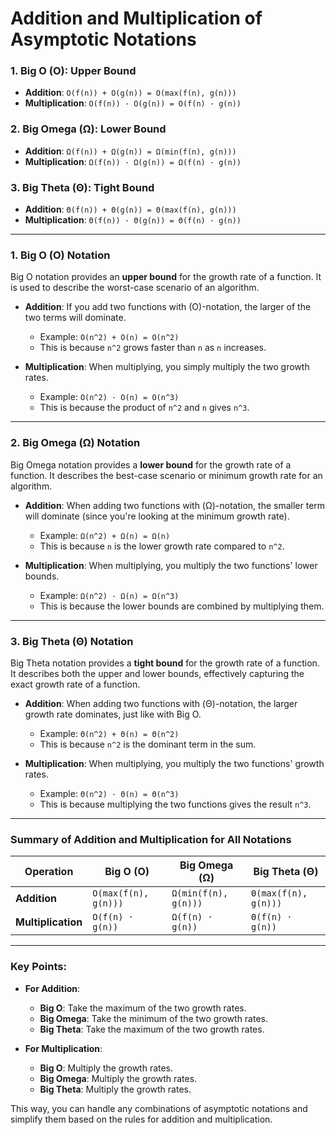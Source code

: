 # Addition and Multiplication of Asymptotic Notations

### 1. **Big O (O)**: Upper Bound
- **Addition**: `O(f(n)) + O(g(n)) = O(max(f(n), g(n)))`
- **Multiplication**: `O(f(n)) · O(g(n)) = O(f(n) · g(n))`

### 2. **Big Omega (Ω)**: Lower Bound
- **Addition**: `Ω(f(n)) + Ω(g(n)) = Ω(min(f(n), g(n)))`
- **Multiplication**: `Ω(f(n)) · Ω(g(n)) = Ω(f(n) · g(n))`

### 3. **Big Theta (Θ)**: Tight Bound
- **Addition**: `Θ(f(n)) + Θ(g(n)) = Θ(max(f(n), g(n)))`
- **Multiplication**: `Θ(f(n)) · Θ(g(n)) = Θ(f(n) · g(n))`

---

### 1. **Big O (O) Notation**

Big O notation provides an **upper bound** for the growth rate of a function. It is used to describe the worst-case scenario of an algorithm.

- **Addition**: If you add two functions with (O)-notation, the larger of the two terms will dominate.
  - Example: `O(n^2) + O(n) = O(n^2)`
  - This is because `n^2` grows faster than `n` as `n` increases.

- **Multiplication**: When multiplying, you simply multiply the two growth rates.
  - Example: `O(n^2) · O(n) = O(n^3)`
  - This is because the product of `n^2` and `n` gives `n^3`.

---

### 2. **Big Omega (Ω) Notation**

Big Omega notation provides a **lower bound** for the growth rate of a function. It describes the best-case scenario or minimum growth rate for an algorithm.

- **Addition**: When adding two functions with (Ω)-notation, the smaller term will dominate (since you're looking at the minimum growth rate).
  - Example: `Ω(n^2) + Ω(n) = Ω(n)`
  - This is because `n` is the lower growth rate compared to `n^2`.

- **Multiplication**: When multiplying, you multiply the two functions' lower bounds.
  - Example: `Ω(n^2) · Ω(n) = Ω(n^3)`
  - This is because the lower bounds are combined by multiplying them.

---

### 3. **Big Theta (Θ) Notation**

Big Theta notation provides a **tight bound** for the growth rate of a function. It describes both the upper and lower bounds, effectively capturing the exact growth rate of a function.

- **Addition**: When adding two functions with (Θ)-notation, the larger growth rate dominates, just like with Big O.
  - Example: `Θ(n^2) + Θ(n) = Θ(n^2)`
  - This is because `n^2` is the dominant term in the sum.

- **Multiplication**: When multiplying, you multiply the two functions' growth rates.
  - Example: `Θ(n^2) · Θ(n) = Θ(n^3)`
  - This is because multiplying the two functions gives the result `n^3`.

---

### Summary of Addition and Multiplication for All Notations

| **Operation**        | **Big O (O)**          | **Big Omega (Ω)**     | **Big Theta (Θ)**     |
|----------------------|------------------------|-----------------------|-----------------------|
| **Addition**          | `O(max(f(n), g(n)))`   | `Ω(min(f(n), g(n)))`  | `Θ(max(f(n), g(n)))`  |
| **Multiplication**    | `O(f(n) · g(n))`       | `Ω(f(n) · g(n))`      | `Θ(f(n) · g(n))`      |

---

### Key Points:
- **For Addition**:
  - **Big O**: Take the maximum of the two growth rates.
  - **Big Omega**: Take the minimum of the two growth rates.
  - **Big Theta**: Take the maximum of the two growth rates.

- **For Multiplication**:
  - **Big O**: Multiply the growth rates.
  - **Big Omega**: Multiply the growth rates.
  - **Big Theta**: Multiply the growth rates.

This way, you can handle any combinations of asymptotic notations and simplify them based on the rules for addition and multiplication.
